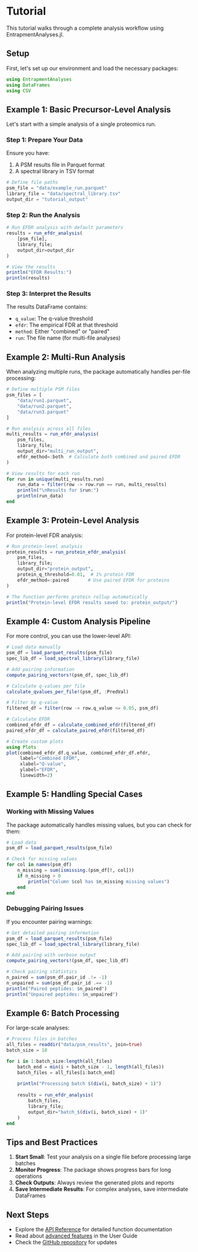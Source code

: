 # Tutorial

This tutorial walks through a complete analysis workflow using EntrapmentAnalyses.jl.

## Setup

First, let's set up our environment and load the necessary packages:

```julia
using EntrapmentAnalyses
using DataFrames
using CSV
```

## Example 1: Basic Precursor-Level Analysis

Let's start with a simple analysis of a single proteomics run.

### Step 1: Prepare Your Data

Ensure you have:
1. A PSM results file in Parquet format
2. A spectral library in TSV format

```julia
# Define file paths
psm_file = "data/example_run.parquet"
library_file = "data/spectral_library.tsv"
output_dir = "tutorial_output"
```

### Step 2: Run the Analysis

```julia
# Run EFDR analysis with default parameters
results = run_efdr_analysis(
    [psm_file],
    library_file;
    output_dir=output_dir
)

# View the results
println("EFDR Results:")
println(results)
```

### Step 3: Interpret the Results

The results DataFrame contains:
- `q_value`: The q-value threshold
- `efdr`: The empirical FDR at that threshold
- `method`: Either "combined" or "paired"
- `run`: The file name (for multi-file analyses)

## Example 2: Multi-Run Analysis

When analyzing multiple runs, the package automatically handles per-file processing:

```julia
# Define multiple PSM files
psm_files = [
    "data/run1.parquet",
    "data/run2.parquet",
    "data/run3.parquet"
]

# Run analysis across all files
multi_results = run_efdr_analysis(
    psm_files,
    library_file;
    output_dir="multi_run_output",
    efdr_method=:both  # Calculate both combined and paired EFDR
)

# View results for each run
for run in unique(multi_results.run)
    run_data = filter(row -> row.run == run, multi_results)
    println("\nResults for $run:")
    println(run_data)
end
```

## Example 3: Protein-Level Analysis

For protein-level FDR analysis:

```julia
# Run protein-level analysis
protein_results = run_protein_efdr_analysis(
    psm_files,
    library_file;
    output_dir="protein_output",
    protein_q_threshold=0.01,  # 1% protein FDR
    efdr_method=:paired       # Use paired EFDR for proteins
)

# The function performs protein rollup automatically
println("Protein-level EFDR results saved to: protein_output/")
```

## Example 4: Custom Analysis Pipeline

For more control, you can use the lower-level API:

```julia
# Load data manually
psm_df = load_parquet_results(psm_file)
spec_lib_df = load_spectral_library(library_file)

# Add pairing information
compute_pairing_vectors!(psm_df, spec_lib_df)

# Calculate q-values per file
calculate_qvalues_per_file!(psm_df, :PredVal)

# Filter by q-value
filtered_df = filter(row -> row.q_value <= 0.05, psm_df)

# Calculate EFDR
combined_efdr_df = calculate_combined_efdr(filtered_df)
paired_efdr_df = calculate_paired_efdr(filtered_df)

# Create custom plots
using Plots
plot(combined_efdr_df.q_value, combined_efdr_df.efdr,
     label="Combined EFDR",
     xlabel="Q-value",
     ylabel="EFDR",
     linewidth=2)
```

## Example 5: Handling Special Cases

### Working with Missing Values

The package automatically handles missing values, but you can check for them:

```julia
# Load data
psm_df = load_parquet_results(psm_file)

# Check for missing values
for col in names(psm_df)
    n_missing = sum(ismissing.(psm_df[!, col]))
    if n_missing > 0
        println("Column $col has $n_missing missing values")
    end
end
```

### Debugging Pairing Issues

If you encounter pairing warnings:

```julia
# Get detailed pairing information
psm_df = load_parquet_results(psm_file)
spec_lib_df = load_spectral_library(library_file)

# Add pairing with verbose output
compute_pairing_vectors!(psm_df, spec_lib_df)

# Check pairing statistics
n_paired = sum(psm_df.pair_id .!= -1)
n_unpaired = sum(psm_df.pair_id .== -1)
println("Paired peptides: $n_paired")
println("Unpaired peptides: $n_unpaired")
```

## Example 6: Batch Processing

For large-scale analyses:

```julia
# Process files in batches
all_files = readdir("data/psm_results", join=true)
batch_size = 10

for i in 1:batch_size:length(all_files)
    batch_end = min(i + batch_size - 1, length(all_files))
    batch_files = all_files[i:batch_end]
    
    println("Processing batch $(div(i, batch_size) + 1)")
    
    results = run_efdr_analysis(
        batch_files,
        library_file;
        output_dir="batch_$(div(i, batch_size) + 1)"
    )
end
```

## Tips and Best Practices

1. **Start Small**: Test your analysis on a single file before processing large batches
2. **Monitor Progress**: The package shows progress bars for long operations
3. **Check Outputs**: Always review the generated plots and reports
4. **Save Intermediate Results**: For complex analyses, save intermediate DataFrames

## Next Steps

- Explore the [API Reference](@ref) for detailed function documentation
- Read about [advanced features](guide.md) in the User Guide
- Check the [GitHub repository](https://github.com/nathanwamsley/EntrapmentAnalyses.jl) for updates